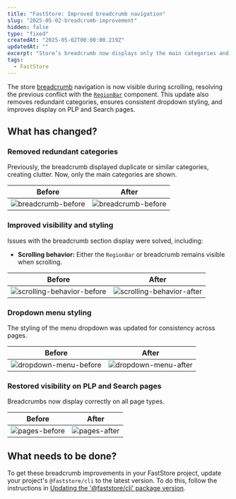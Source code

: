 ```yaml
---
title: "FastStore: Improved breadcrumb navigation"
slug: "2025-05-02-breadcrumb-improvement"
hidden: false
type: "fixed"
createdAt: "2025-05-02T00:00:00.219Z"
updatedAt: ""
excerpt: "Store’s breadcrumb now displays only the main categories and has consistent styling on all pages."
tags:
  - FastStore
---
```


The store [breadcrumb](https://developers.vtex.com/docs/guides/faststore/molecules-breadcrumb) navigation is now visible during scrolling, resolving the previous conflict with the [`RegionBar`](https://developers.vtex.com/docs/guides/faststore/molecules-region-bar) component. This update also removes redundant categories, ensures consistent dropdown styling, and improves display on PLP and Search pages.

## What has changed?

### Removed redundant categories

Previously, the breadcrumb displayed duplicate or similar categories, creating clutter. Now, only the main categories are shown.

| **Before** | **After** |
| ---------- | --------- |
| ![breadcrumb-before](https://vtexhelp.vtexassets.com/assets/docs/src/breadcrumb-before___e791d461cb57e09677e1604e0d77bb16.png) | ![breadcrumb-before](https://vtexhelp.vtexassets.com/assets/docs/src/breadcrumb-after___976fccfc280cda9cb3dd962e9e707b7c.png) |

### Improved visibility and styling

Issues with the breadcrumb section display were solved, including:

- **Scrolling behavior:** Either the `RegionBar` or breadcrumb remains visible when scrolling.

| **Before** | **After** |
| ---------- | --------- |
| ![scrolling-behavior-before](https://vtexhelp.vtexassets.com/assets/docs/src/scrolling-behavior-before___f5ac656bb56e19bd9f7737c75d43302e.png) | ![scrolling-behavior-after](https://vtexhelp.vtexassets.com/assets/docs/src/scrolling-behavior-after___8b840a4d795738ee2d93716514e2d291.png) |

### Dropdown menu styling

The styling of the menu dropdown was updated for consistency across pages.

| **Before** | **After** |
| ---------- | --------- |
| ![dropdown-menu-before](https://vtexhelp.vtexassets.com/assets/docs/src/dropdown-menu-before___f885a2989e42f8882900305330ac4293.png) | ![dropdown-menu-after](https://vtexhelp.vtexassets.com/assets/docs/src/dropdown-menu-after___6cb408f330e4cec509b6f5490cf16f3f.png) |

### Restored visibility on PLP and Search pages

Breadcrumbs now display correctly on all page types.

| **Before** | **After** |
| ---------- | --------- |
| ![pages-before](https://vtexhelp.vtexassets.com/assets/docs/src/pages-before___86d8c3545de88349f492b2fb14409d5d.png) | ![pages-after](https://vtexhelp.vtexassets.com/assets/docs/src/pages-after___30f9becdaea4ae58d41338606f854e78.png) |

## What needs to be done?

To get these breadcrumb improvements in your FastStore project, update your project's `@faststore/cli` to the latest version. To do this, follow the instructions in [Updating the '@faststore/cli' package version](https://developers.vtex.com/docs/guides/faststore/project-structure-updating-the-cli-package-version).
